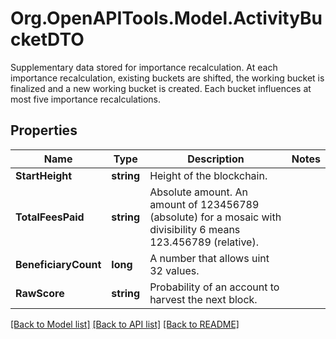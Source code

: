 # Org.OpenAPITools.Model.ActivityBucketDTO
Supplementary data stored for importance recalculation. At each importance recalculation, existing buckets are shifted, the working bucket is finalized and a new working bucket is created. Each bucket influences at most five importance recalculations. 

## Properties

Name | Type | Description | Notes
------------ | ------------- | ------------- | -------------
**StartHeight** | **string** | Height of the blockchain. | 
**TotalFeesPaid** | **string** | Absolute amount. An amount of 123456789 (absolute) for a mosaic with divisibility 6 means 123.456789 (relative). | 
**BeneficiaryCount** | **long** | A number that allows uint 32 values. | 
**RawScore** | **string** | Probability of an account to harvest the next block. | 

[[Back to Model list]](../README.md#documentation-for-models) [[Back to API list]](../README.md#documentation-for-api-endpoints) [[Back to README]](../README.md)

